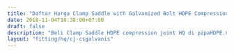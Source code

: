 ```yaml
---
title: "Daftar Harga Clamp Saddle with Galvanized Bolt HDPE Compression Joint HQ"
date: 2018-11-04T18:38:00+07:00
draft: false
description: "Beli Clamp Saddle HDPE compression joint HQ di pipaHDPE.CO.ID, distributor pipa HDPE dan fitting HDPE murah."
layout: "fitting/hq/cj-csgalvanis"
---
```


